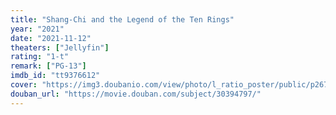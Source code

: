```yaml
---
title: "Shang-Chi and the Legend of the Ten Rings"
year: "2021"
date: "2021-11-12"
theaters: ["Jellyfin"]
rating: "1-t"
remark: ["PG-13"]
imdb_id: "tt9376612"
cover: "https://img3.doubanio.com/view/photo/l_ratio_poster/public/p2674321872.jpg"
douban_url: "https://movie.douban.com/subject/30394797/"
---
```

